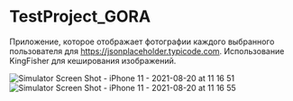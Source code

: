 # TestProject_GORA

Приложение, которое отображает фотографии каждого выбранного пользователя для https://jsonplaceholder.typicode.com.
Использование KingFisher для кеширования изображений.

![Simulator Screen Shot - iPhone 11 - 2021-08-20 at 11 16 51](https://user-images.githubusercontent.com/40906632/130203089-c5eb0fdc-13c6-41c7-b769-56d0d5b354bc.png)
![Simulator Screen Shot - iPhone 11 - 2021-08-20 at 11 16 55](https://user-images.githubusercontent.com/40906632/130203092-599fd73f-76cc-4b9d-9b2b-c87664611a35.png)
